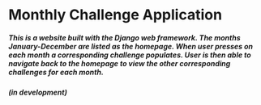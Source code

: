 # Monthly Challenge Application
##### This is a website built with the Django web framework. The months January-December are listed as the homepage. When user presses on each month a corresponding challenge populates. User is then able to navigate back to the homepage to view the other corresponding challenges for each month. 
##### (in development)
